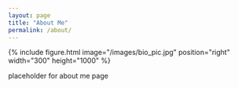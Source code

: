 ```yaml
---
layout: page
title: "About Me"
permalink: /about/
---
```


{% include figure.html image="/images/bio_pic.jpg" position="right" width="300" height="1000" %}

placeholder for about me page